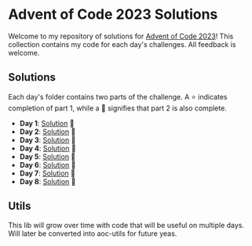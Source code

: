 # Advent of Code 2023 Solutions

Welcome to my repository of solutions for [Advent of Code 2023](https://adventofcode.com/2023)! This collection contains my code for each day's challenges. All feedback is welcome.

## Solutions

Each day's folder contains two parts of the challenge. A ⭐️ indicates completion of part 1, while a 🌟 signifies that part 2 is also complete.

- **Day 1**: [Solution](/day1) 🌟
- **Day 2**: [Solution](/day2) 🌟
- **Day 3**: [Solution](/day3) 🌟
- **Day 4**: [Solution](/day4) 🌟
- **Day 5**: [Solution](/day5) 🌟
- **Day 6**: [Solution](/day6) 🌟
- **Day 7**: [Solution](/day7) 🌟
- **Day 8**: [Solution](/day8) 🌟


## Utils
This lib will grow over time with code that will be useful on multiple days. Will later be converted into aoc-utils for future yeas.